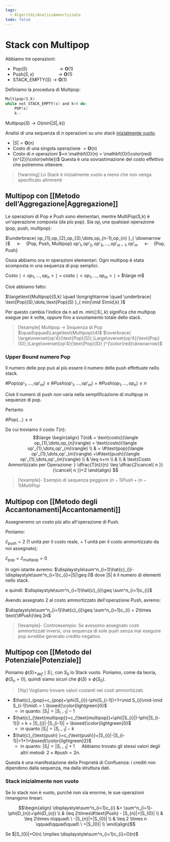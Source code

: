 ```yaml
---
tags:
  - Algoritmi/AnalisiAmmortizzata
todo: false
---
```

# Stack con Multipop

Abbiamo tre operazioni:
- $\text{Pop}(S) \qquad\qquad\qquad \to \mathbf{O}(1)$
- $\text{Push}(S,x) \qquad\qquad\ \ \to \mathbf{O}(1)$
- $\text{STACK\_EMPTY}(S) \to \mathbf{O}(1)$

Definiamo la procedura di $\text{Multipop}$:

```c
Multipop(S,k)
while not STACK_EMPTY(s) and k>0 do:
	POP(s)
	k--
```

$\text{Multipop}(S) \to O(min(|S|,k))$

Analisi di una sequenza di $n$ operazioni su uno stack <ins>inizialmente vuoto</ins>.
- $|S| = \mathbf{O}(n)$
- Costo di una singola operazione $= \mathbf{O}(n)$
- Costo di $n$ operazioni $=n \mathbf{O}(n) = \mathbf{O}(\color{red}{n^{2}}\color{white})$
Questa è una sovrastimazione del costo effettivo che potremmo ottenere.

>[!warning] Lo Stack è inizialmente vuoto a meno che non venga specificato altrimenti

## Multipop con [[Metodo dell'Aggregazione|Aggregazione]]

Le operazioni di Pop e Push sono elementari, mentre MultiPop(S,k) è un'operazione composta (da più pop).
Sia $op_{i}$ una qualsiasi operazione (pop, push, multipop):

$\underbrace{ op_{1},op_{2},op_{3},\dots,op_{n-1},op_{n} }_{ \downarrow }$ $\quad \longleftarrow \quad${Pop, Push, Multipop}
$op'_{1},op'_{2},op'_{3},\dots,op'_{m-1},op'_{m}$ $\quad \longleftarrow \quad${Pop, Push}

Ossia abbiamo ora $m$ operazioni elementari. Ogni multipop è stata scomposta in una sequenza di pop semplici.

Costo $\mid<op_{1},\dots,op_{n}>\mid$ = costo $\mid<op_{1},\dots,op_{m}>\mid$ = $\large m$

Cioè abbiamo fatto:

$\large\text{Multipop}(S,k) \quad \longrightarrow \quad \underbrace{ \text{Pop}(S),\dots,\text{Pop}(S) }_{ min(\mid S\mid,k) }$

Per questo cambia l'indice da n ad m.
$min(\mid S\mid,k)$ significa che multipop esegue per $k$ volte, oppure fino a svuotamento totale dello stack.


> [!example] Multipop $\to$ Sequenza di Pop
> $\quad\qquad\Large\text{Multipop}(4)$
> $\overbrace{ \large\overset{op'4}{\text{Pop}(S)},\Large\overset{op'4}{\text{Pop}(S)},\Large\overset{op'4}{\text{Pop}(S)} }^{\color{red}\downarrow}$

### Upper Bound numero Pop

Il numero delle pop può al più essere il numero delle push effettuate nello stack.

$\#\text{Pop}(op'_{1},\dots,op'_{m}) \leq \#Push(op'_{1},\dots,op'_{m}) = \#Push(op_{1},\dots,op_{n}) \leq n$

Cioè il numero di push non varia nella semplificazione di multipop in sequenze di pop.

Pertanto

$\#Pop(\dots) \leq n$

Da cui troviamo il costo $T(n)$:
$$\large
\begin{align}
 T(n)& =  \text{costo}(\langle op_{1},\dots,op_{n}\rangle) = \text{costo}(\langle op'_{1},\dots,op'_{m}\rangle) \\
& = \#\text{pop}(\langle op'_{1},\dots,op'_{m}\rangle) +\#\text{push}(\langle op'_{1},\dots,op'_{m}\rangle) \\
& \leq n+m \\ & \\
& \text{Costo Ammortizzato per Operazione: } \dfrac{T(n)}{n} \leq \dfrac{2\cancel{ n }}{\cancel{ n }}=2
\end{align}
$$

>[!example]- Esempio di sequenza peggiore
>$(n-1)Push + (n-1)MultiPop$

## Multipop con [[Metodo degli Accantonamenti|Accantonamenti]]

Assegneremo un costo più alto all'operazione di $\text{Push}$. 

Poniamo: 

$\hat{c}_{\text{push}}=2$ (1 unità per il costo reale, + 1 unità per il costo ammortizzato da noi assegnato);  

$\hat{c}_{\text{pop}}=\hat{c}_{\text{multipop}}=0$ 

In ogni istante avremo: $\displaystyle\sum^n_{i=1}\hat{c}_{i}-\displaystyle\sum^n_{i=1}c_{i}=|S|\geq 0$ dove |S| è il numero di elementi nello stack. 

e quindi: $\displaystyle\sum^n_{i=1}\hat{c}_{i}\geq \sum^n_{i=1}c_{i}$ 

Avendo assegnato 2 al costo ammortizzato dell'operazione $\text{Push}$, avremo: 

$\displaystyle\sum^n_{i=1}\hat{c}_{i}\geq \sum^n_{i=1}c_{i} = 2\times \text{\#Push}\leq 2n$

>[!example]- Controesempio:
>Se avessimo assegnato costi ammortizzati inversi, una sequenza di sole push senza mai eseguire pop avrebbe generato credito negativo.

## Multipop con [[Metodo del Potenziale|Potenziale]]

Poniamo $\phi(S)=_{def}\mid S\mid$, con $S_{0}$ lo Stack vuoto. Poniamo, come da teoria, $\phi(S_{o}=0)$, quindi siamo sicuri che $\phi(S)\geq \phi(S_{0})$. 


>[!tip] Vogliamo trovare valori costanti nei costi ammortizzati.
 

- $\hat{c}_{pop}=c_{pop}+\phi(S_{i})-\phi(S_{i-1})=1+\mid S_{i}\mid-\mid S_{i-1}\mid\ = \ \boxed{\color{lightgreen}0}$ 
	- in quanto: $|S_{i}|=|S_{i-1}|-1$
- $\hat{c}_{\text{multipop}}=c_{\text{multipop}}+\phi(|S_{i}|)-\phi(|S_{i-1}|) = k + |S_{i}|-|S_{i-1}| = \boxed{\color{lightgreen}0}$
	- in quanto $|S_{i}|=|S_{i-1}|-k$
- $\hat{c}_{\text{push} }=c_{\text{push}}+|S_{i}|-|S_{i-1}|=1+1=\boxed{\color{lightgreen}2}$
	- in quanto: $|S_{i}|=|S_{i-1}|+1$
 
Abbiamo trovato gli stessi valori degli altri metodi: $2\times\#\text{push} = 2n$. 

Questa è una manifestazione della Proprietà di Confluenza: i crediti non dipendono dalla sequenza, ma dalla struttura dati.

### Stack inizialmente non vuoto

Se lo stack non è vuoto, purché non sia enorme, le sue operazioni rimangono lineari.

$$\begin{align}
\displaystyle\sum^n_{i=1}c_{i} &= \sum^n_{i=1}-\phi(D_{n})+\phi(D_{o}) \\
& \leq 2\times\#\text{Push} - |S_{n}|+|S_{0}| \\
& \leq 2\times n\qquad\ \ -|S_{n}|+|S_{0}| \\
& \leq 2 \times n \qquad\qquad\quad\ \ +|S_{0}| \\ 
\end{align}$$

Se $|S_{0}|=O(n) \implies \displaystyle\sum^n_{i=1}c_{i}=O(n)$

